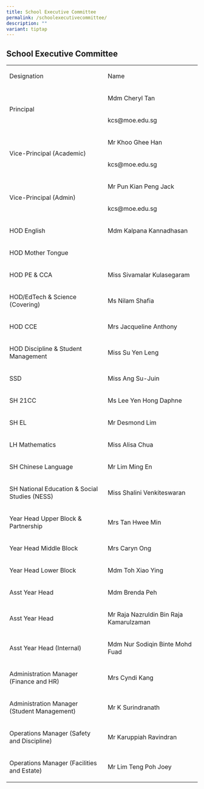 ```yaml
---
title: School Executive Committee
permalink: /schoolexecutivecommittee/
description: ""
variant: tiptap
---
```

<h2>School Executive Committee</h2>
<table style="minWidth: 50px">
<colgroup>
<col>
<col>
</colgroup>
<tbody>
<tr>
<td rowspan="1" colspan="1">
<p>Designation</p>
</td>
<td rowspan="1" colspan="1">
<p>Name</p>
</td>
</tr>
<tr>
<td rowspan="2" colspan="1">
<p>Principal</p>
</td>
<td rowspan="1" colspan="1">
<p>Mdm Cheryl Tan</p>
</td>
</tr>
<tr>
<td rowspan="1" colspan="1">
<p>kcs@moe.edu.sg</p>
</td>
</tr>
<tr>
<td rowspan="2" colspan="1">
<p>Vice-Principal (Academic)</p>
</td>
<td rowspan="1" colspan="1">
<p>Mr Khoo Ghee Han</p>
</td>
</tr>
<tr>
<td rowspan="1" colspan="1">
<p>kcs@moe.edu.sg</p>
</td>
</tr>
<tr>
<td rowspan="2" colspan="1">
<p>Vice-Principal (Admin)</p>
</td>
<td rowspan="1" colspan="1">
<p>Mr Pun Kian Peng Jack</p>
</td>
</tr>
<tr>
<td rowspan="1" colspan="1">
<p>kcs@moe.edu.sg</p>
</td>
</tr>
<tr>
<td rowspan="1" colspan="1">
<p>HOD English</p>
</td>
<td rowspan="1" colspan="1">
<p>Mdm Kalpana Kannadhasan</p>
</td>
</tr>
<tr>
<td rowspan="1" colspan="1">
<p>HOD Mother Tongue</p>
</td>
<td rowspan="1" colspan="1">
<p></p>
</td>
</tr>
<tr>
<td rowspan="1" colspan="1">
<p>HOD PE &amp; CCA</p>
</td>
<td rowspan="1" colspan="1">
<p>Miss Sivamalar Kulasegaram</p>
</td>
</tr>
<tr>
<td rowspan="1" colspan="1">
<p>HOD/EdTech &amp; Science (Covering)</p>
</td>
<td rowspan="1" colspan="1">
<p>Ms Nilam Shafia</p>
</td>
</tr>
<tr>
<td rowspan="1" colspan="1">
<p>HOD CCE</p>
</td>
<td rowspan="1" colspan="1">
<p>Mrs Jacqueline Anthony</p>
</td>
</tr>
<tr>
<td rowspan="1" colspan="1">
<p>HOD Discipline &amp; Student Management</p>
</td>
<td rowspan="1" colspan="1">
<p>Miss Su Yen Leng</p>
</td>
</tr>
<tr>
<td rowspan="1" colspan="1">
<p>SSD</p>
</td>
<td rowspan="1" colspan="1">
<p>Miss Ang Su-Juin</p>
</td>
</tr>
<tr>
<td rowspan="1" colspan="1">
<p>SH 21CC</p>
</td>
<td rowspan="1" colspan="1">
<p>Ms Lee Yen Hong Daphne</p>
</td>
</tr>
<tr>
<td rowspan="1" colspan="1">
<p>SH EL</p>
</td>
<td rowspan="1" colspan="1">
<p>Mr Desmond Lim</p>
</td>
</tr>
<tr>
<td rowspan="1" colspan="1">
<p>LH Mathematics</p>
</td>
<td rowspan="1" colspan="1">
<p>Miss Alisa Chua</p>
</td>
</tr>
<tr>
<td rowspan="1" colspan="1">
<p>SH Chinese Language</p>
</td>
<td rowspan="1" colspan="1">
<p>Mr Lim Ming En</p>
</td>
</tr>
<tr>
<td rowspan="1" colspan="1">
<p>SH National Education &amp; Social Studies (NESS)</p>
</td>
<td rowspan="1" colspan="1">
<p>Miss Shalini Venkiteswaran</p>
</td>
</tr>
<tr>
<td rowspan="1" colspan="1">
<p>Year Head Upper Block &amp; Partnership</p>
</td>
<td rowspan="1" colspan="1">
<p>Mrs Tan Hwee Min</p>
</td>
</tr>
<tr>
<td rowspan="1" colspan="1">
<p>Year Head Middle Block</p>
</td>
<td rowspan="1" colspan="1">
<p>Mrs Caryn Ong</p>
</td>
</tr>
<tr>
<td rowspan="1" colspan="1">
<p>Year Head Lower Block</p>
</td>
<td rowspan="1" colspan="1">
<p>Mdm Toh Xiao Ying</p>
</td>
</tr>
<tr>
<td rowspan="1" colspan="1">
<p>Asst Year Head</p>
</td>
<td rowspan="1" colspan="1">
<p>Mdm Brenda Peh</p>
</td>
</tr>
<tr>
<td rowspan="1" colspan="1">
<p>Asst Year Head</p>
</td>
<td rowspan="1" colspan="1">
<p>Mr Raja Nazruldin Bin Raja Kamarulzaman</p>
</td>
</tr>
<tr>
<td rowspan="1" colspan="1">
<p>Asst Year Head (Internal)</p>
</td>
<td rowspan="1" colspan="1">
<p>Mdm Nur Sodiqin Binte Mohd Fuad</p>
</td>
</tr>
<tr>
<td rowspan="1" colspan="1">
<p>Administration Manager (Finance and HR)</p>
</td>
<td rowspan="1" colspan="1">
<p>Mrs Cyndi Kang</p>
</td>
</tr>
<tr>
<td rowspan="1" colspan="1">
<p>Administration Manager (Student Management)</p>
</td>
<td rowspan="1" colspan="1">
<p>Mr K Surindranath</p>
</td>
</tr>
<tr>
<td rowspan="1" colspan="1">
<p>Operations Manager (Safety and Discipline)</p>
</td>
<td rowspan="1" colspan="1">
<p>Mr Karuppiah Ravindran</p>
</td>
</tr>
<tr>
<td rowspan="1" colspan="1">
<p>Operations Manager (Facilities and Estate)</p>
</td>
<td rowspan="1" colspan="1">
<p>Mr Lim Teng Poh Joey&nbsp;</p>
</td>
</tr>
</tbody>
</table>
<p></p>